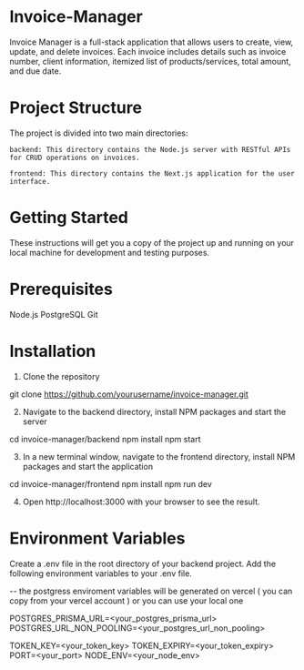 # Invoice-Manager

Invoice Manager is a full-stack application that allows users to create, view, update, and delete invoices. Each invoice includes details such as invoice number, client information, itemized list of products/services, total amount, and due date.

# Project Structure

The project is divided into two main directories:

    backend: This directory contains the Node.js server with RESTful APIs for CRUD operations on invoices.

    frontend: This directory contains the Next.js application for the user interface.

# Getting Started

These instructions will get you a copy of the project up and running on your local machine for development and testing purposes.

# Prerequisites

Node.js
PostgreSQL
Git

# Installation

1. Clone the repository

git clone https://github.com/yourusername/invoice-manager.git

2. Navigate to the backend directory, install NPM packages and start the server

cd invoice-manager/backend
npm install
npm start

3. In a new terminal window, navigate to the frontend directory, install NPM packages and start the application

cd invoice-manager/frontend
npm install
npm run dev

4. Open http://localhost:3000 with your browser to see the result.

# Environment Variables

Create a .env file in the root directory of your backend project. Add the following environment variables to your .env file.

-- the postgress enviroment variables will be generated on vercel ( you can copy from your vercel account ) or you can use your local one

POSTGRES_PRISMA_URL=<your_postgres_prisma_url>
POSTGRES_URL_NON_POOLING=<your_postgres_url_non_pooling>

TOKEN_KEY=<your_token_key>
TOKEN_EXPIRY=<your_token_expiry>
PORT=<your_port>
NODE_ENV=<your_node_env>
